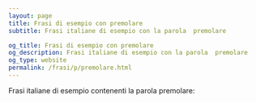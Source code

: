 ```yaml
---
layout: page
title: Frasi di esempio con premolare 
subtitle: Frasi italiane di esempio con la parola  premolare

og_title: Frasi di esempio con premolare 
og_description: Frasi italiane di esempio con la parola  premolare
og_type: website
permalink: /frasi/p/premolare.html
---
```


Frasi italiane di esempio contenenti la parola premolare:


